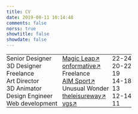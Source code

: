 ```yaml
---
title: CV
date: 2019-08-11 10:14:48
comments: false
norss: true
showtitle: false
showdate: false
---
```

<style>
  * {
    margin: 0;
    padding: 0;
    box-sizing: border-box;
  }
  table {
    width: 100%;
    table-layout: fixed;
    border-collapse: collapse;
    padding: 0;
  }
  th, td {
    border: none;
    padding: 0 !important;
    vertical-align: top; /* Optional: adjust based on content */
  }
</style>

<table>
  <tr>
    <td style="border: none;">Senior Designer </td>
    <td style="border: none;">&nbsp;&nbsp;&nbsp;<a href="https://www.magicleap.com/">Magic Leap↗</a></td>
    <td style="border: none;">&nbsp;&nbsp;22-24</td>
  </tr>
  <tr>
    <td style="border: none;">3D Designer</td>
    <td style="border: none;">&nbsp;&nbsp;&nbsp;<a href="https://onformative.com/">onformative↗</a></td>
    <td style="border: none;">&nbsp;&nbsp;20-22</td>
  </tr>
  <tr>
    <td style="border: none;">Freelance</td>
    <td style="border: none;">&nbsp;&nbsp;&nbsp;Freelance</td>
    <td style="border: none;">&nbsp;&nbsp;19</td>
  </tr>
  <tr>
    <td style="border: none;">Art Director</td>
    <td style="border: none;">&nbsp;&nbsp;&nbsp;<a href="https://www.aimsport.com/">AIM Sport↗</a></td>
    <td style="border: none;">&nbsp;&nbsp;14-18</td>
  </tr>
  <tr>
    <td style="border: none;">3D Animator</td>
    <td style="border: none;">&nbsp;&nbsp;&nbsp;Unusual Wonder</td>
    <td style="border: none;">&nbsp;&nbsp;13</td>
  </tr>
  <tr>
    <td style="border: none;">Design Engineer</td>
    <td style="border: none;">&nbsp;&nbsp;&nbsp;<a href="https://www.theleisureway.com/">theleisureway↗</a></td>
    <td style="border: none;">&nbsp;&nbsp;12-14</td>
  </tr>
  <tr>
    <td style="border: none;">Web development</td>
    <td style="border: none;">&nbsp;&nbsp;&nbsp;<a href="https://vgst.net/">vgs↗</a></td>
    <td style="border: none;">&nbsp;&nbsp;11</td>
  </tr>
</table>
